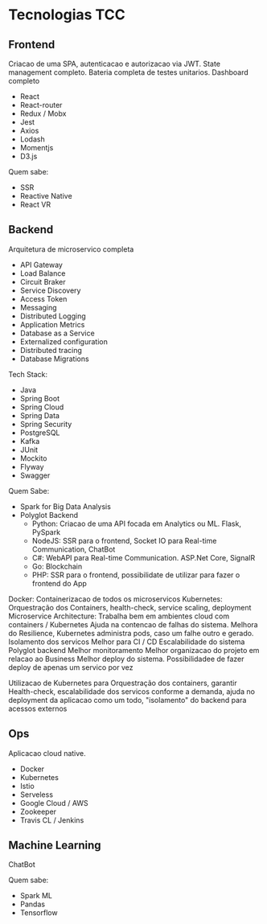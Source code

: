 # Tecnologias TCC

## Frontend

Criacao de uma SPA, autenticacao e autorizacao via JWT.
State management completo.
Bateria completa de testes unitarios.
Dashboard completo

- React
- React-router
- Redux  / Mobx
- Jest
- Axios
- Lodash
- Momentjs
- D3.js

Quem sabe:

- SSR
- Reactive Native
- React VR

## Backend

Arquitetura de microservico completa

- API Gateway
- Load Balance
- Circuit Braker
- Service Discovery
- Access Token
- Messaging
- Distributed Logging
- Application Metrics
- Database as a Service
- Externalized configuration
- Distributed tracing
- Database Migrations

Tech Stack:

- Java
- Spring Boot
- Spring Cloud
- Spring Data
- Spring Security
- PostgreSQL
- Kafka
- JUnit
- Mockito
- Flyway
- Swagger

Quem Sabe:

- Spark for Big Data Analysis
- Polyglot Backend
  - Python: Criacao de uma API focada em Analytics ou ML. Flask, PySpark
  - NodeJS: SSR para o frontend, Socket IO para Real-time Communication, ChatBot
  - C#: WebAPI para Real-time Communication. ASP.Net Core, SignalR
  - Go: Blockchain
  - PHP: SSR para o frontend, possibilidate de utilizar para fazer o frontend do App

Docker: Containerizacao de todos os microservicos
Kubernetes: Orquestração dos Containers, health-check, service scaling, deployment
Microservice Architecture: Trabalha bem em ambientes cloud com containers / Kubernetes
                                                    Ajuda na contencao de falhas do sistema. Melhora do Resilience, Kubernetes administra pods, caso um falhe outro e gerado.
                                                    Isolamento dos servicos
                                                    Melhor para CI / CD
                                                    Escalabilidade do sistema
                                                    Polyglot backend
                                                    Melhor monitoramento
                                                    Melhor organizacao do projeto em relacao ao Business
                                                    Melhor deploy do sistema. Possibilidadee de fazer deploy de apenas um servico por vez

Utilizacao de Kubernetes para Orquestração dos containers, garantir Health-check, escalabilidade dos servicos conforme a demanda, ajuda no deployment da aplicacao como um todo, "isolamento" do backend para acessos externos

## Ops

Aplicacao cloud native.

- Docker
- Kubernetes
- Istio
- Serveless
- Google Cloud / AWS
- Zookeeper
- Travis CL / Jenkins

## Machine Learning

ChatBot

Quem sabe:

- Spark ML
- Pandas
- Tensorflow